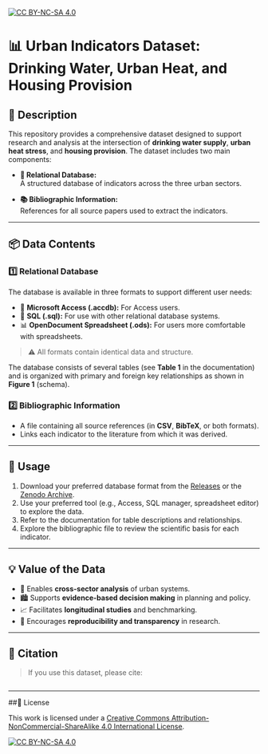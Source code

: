 [![CC BY-NC-SA 4.0][cc-by-nc-sa-shield]][cc-by-nc-sa]
# 📊 Urban Indicators Dataset: Drinking Water, Urban Heat, and Housing Provision

## 📝 Description

This repository provides a comprehensive dataset designed to support research and analysis at the intersection of **drinking water supply**, **urban heat stress**, and **housing provision**. The dataset includes two main components:

- **📂 Relational Database:**  
  A structured database of indicators across the three urban sectors.

- **📚 Bibliographic Information:**  
  References for all source papers used to extract the indicators.

---

## 📦 Data Contents

### 1️⃣ Relational Database

The database is available in three formats to support different user needs:

- 🏢 **Microsoft Access (.accdb):** For Access users.
- 🧩 **SQL (.sql):** For use with other relational database systems.
- 📊 **OpenDocument Spreadsheet (.ods):** For users more comfortable with spreadsheets.

> ⚠️ All formats contain identical data and structure.

The database consists of several tables (see **Table 1** in the documentation) and is organized with primary and foreign key relationships as shown in **Figure 1** (schema).

### 2️⃣ Bibliographic Information

- A file containing all source references (in **CSV**, **BibTeX**, or both formats).
- Links each indicator to the literature from which it was derived.

---

## 🚀 Usage

1. Download your preferred database format from the [Releases](#) or the [Zenodo Archive](zenodo_link).
2. Use your preferred tool (e.g., Access, SQL manager, spreadsheet editor) to explore the data.
3. Refer to the documentation for table descriptions and relationships.
4. Explore the bibliographic file to review the scientific basis for each indicator.

---

## 💡 Value of the Data

- 🔄 Enables **cross-sector analysis** of urban systems.
- 🏙️ Supports **evidence-based decision making** in planning and policy.
- 📈 Facilitates **longitudinal studies** and benchmarking.
- 🔬 Encourages **reproducibility and transparency** in research.

---

## 📌 Citation

> If you use this dataset, please cite:
~~~

~~~
---
##📜 License

This work is licensed under a
[Creative Commons Attribution-NonCommercial-ShareAlike 4.0 International License][cc-by-nc-sa].

[![CC BY-NC-SA 4.0][cc-by-nc-sa-image]][cc-by-nc-sa]

[cc-by-nc-sa]: http://creativecommons.org/licenses/by-nc-sa/4.0/
[cc-by-nc-sa-image]: https://licensebuttons.net/l/by-nc-sa/4.0/88x31.png
[cc-by-nc-sa-shield]: https://img.shields.io/badge/License-CC%20BY--NC--SA%204.0-lightgrey.svg
